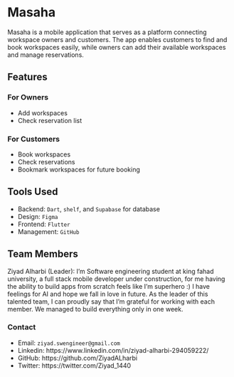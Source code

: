 <body> <h1>Masaha</h1> <p>Masaha is a mobile application that serves as a platform connecting workspace owners and customers. The app enables customers to find and book workspaces easily, while owners can add their available workspaces and manage reservations.</p>

<h2>Features</h2>
<h3>For Owners</h3>
<ul>
	<li>Add workspaces</li>
	<li>Check reservation list</li>
</ul>

<h3>For Customers</h3>
<ul>
	<li>Book workspaces</li>
	<li>Check reservations</li>
	<li>Bookmark workspaces for future booking</li>
</ul>

<h2>Tools Used</h2>
<ul>
	<li>Backend: <code>Dart</code>, <code>shelf</code>, and <code>Supabase</code> for database</li>
	<li>Design: <code>Figma</code></li>
	<li>Frontend: <code>Flutter</code></li>
	<li>Management: <code>GitHub</code></li>
</ul>

<h2>Team Members</h2>
<p>Ziyad Alharbi (Leader): I’m Software engineering student at king fahad university, a full stack mobile developer under construction, for me having the ability to build apps from scratch feels like I’m superhero :)
I have feelings for AI and hope we fall in love in future. As the leader of this talented team, I can proudly say that I’m grateful for working with each member. We managed to build everything only in one week.
</p>

<h3>Contact</h3>
<ul>
	<li>Email: <code>ziyad.swengineer@gmail.com</code></li>
	<li>Linkedin: https://www.linkedin.com/in/ziyad-alharbi-294059222/</li>
	<li>GitHub: https://github.com/ZiyadALharbi</li>
	<li>Twitter: https://twitter.com/Ziyad_1440</li>
</ul>
